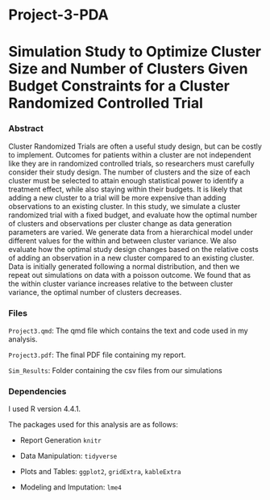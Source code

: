 # Project-3-PDA

# Simulation Study to Optimize Cluster Size and Number of Clusters Given Budget Constraints for a Cluster Randomized Controlled Trial


### Abstract

Cluster Randomized Trials are often a useful study design, but can be
costly to implement. Outcomes for patients within a cluster are not
independent like they are in randomized controlled trials, so
researchers must carefully consider their study design. The number of
clusters and the size of each cluster must be selected to attain
enough statistical power to identify a treatment effect, while also
staying within their budgets. It is likely that adding a new cluster
to a trial will be more expensive than adding observations to an
existing cluster. In this study, we simulate a cluster randomized
trial with a fixed budget, and evaluate how the optimal number of
clusters and observations per cluster change as data generation
parameters are varied. We generate data from a hierarchical model
under different values for the within and between cluster variance. We
also evaluate how the optimal study design changes based on the
relative costs of adding an observation in a new cluster compared to
an existing cluster. Data is initially generated following a normal
distribution, and then we repeat out simulations on data with a
poisson outcome. We found that as the within cluster variance
increases relative to the between cluster variance, the optimal number
of clusters decreases.

### Files
`Project3.qmd`: The qmd file which contains the text and code used in my analysis. 

`Project3.pdf`: The final PDF file containing my report.

`Sim_Results`: Folder containing the csv files from our simulations

### Dependencies

I used R version 4.4.1.

The packages used for this analysis are as follows: 

- Report Generation `knitr` 

- Data Manipulation: `tidyverse`

- Plots and Tables: `ggplot2`, `gridExtra`, `kableExtra`

- Modeling and Imputation: `lme4`
